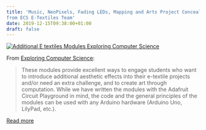 ```yaml
---
title: 'Music, NeoPixels, Fading LEDs, Mapping and Arts Project Conceal/Reveal
from ECS E-Textiles Team'
date: 2019-12-15T09:38:00+01:00
draft: false
---
```


[![Additional E textiles Modules Exploring Computer Science](https://cdn-blog.adafruit.com/uploads/2019/12/Additional_E-textiles_Modules_%E2%80%93_Exploring_Computer_Science.png "Additional_E-textiles_Modules_–_Exploring_Computer_Science.png")](http://www.exploringcs.org/e-textiles/modules)

From [Exploring Computer Science](http://www.exploringcs.org/e-textiles/modules):

> These modules provide excellent ways to engage students who want to introduce additional aesthetic effects into their e-textile projects and/or need an extra challenge, and to create art through computation. While we have written the modules with the Adafruit Circuit Playground in mind, the code and the general principles of the modules can be used with any Arduino hardware (Arduino Uno, LilyPad, etc.).

[Read more](http://www.exploringcs.org/e-textiles/modules)